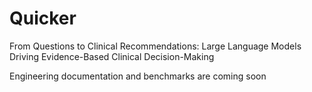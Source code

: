 # Quicker
From Questions to Clinical Recommendations: Large Language Models Driving Evidence-Based Clinical Decision-Making


Engineering documentation and benchmarks are coming soon

